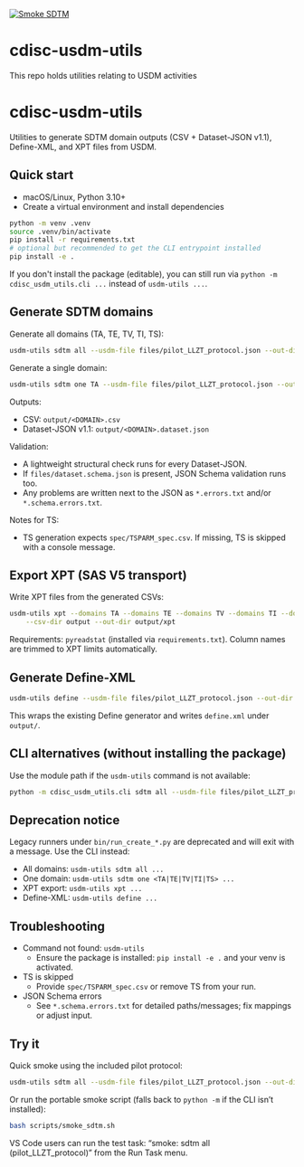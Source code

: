 [![Smoke SDTM](https://github.com/pendingintent/cdisc-usdm-utils/actions/workflows/smoke.yml/badge.svg)](https://github.com/pendingintent/cdisc-usdm-utils/actions/workflows/smoke.yml)

# cdisc-usdm-utils
This repo holds utilities relating to USDM activities
# cdisc-usdm-utils
Utilities to generate SDTM domain outputs (CSV + Dataset-JSON v1.1), Define-XML, and XPT files from USDM.

## Quick start

- macOS/Linux, Python 3.10+
- Create a virtual environment and install dependencies

```bash
python -m venv .venv
source .venv/bin/activate
pip install -r requirements.txt
# optional but recommended to get the CLI entrypoint installed
pip install -e .
```

If you don't install the package (editable), you can still run via `python -m cdisc_usdm_utils.cli ...` instead of `usdm-utils ...`.

## Generate SDTM domains

Generate all domains (TA, TE, TV, TI, TS):

```bash
usdm-utils sdtm all --usdm-file files/pilot_LLZT_protocol.json --out-dir output
```

Generate a single domain:

```bash
usdm-utils sdtm one TA --usdm-file files/pilot_LLZT_protocol.json --out-dir output
```

Outputs:
- CSV: `output/<DOMAIN>.csv`
- Dataset-JSON v1.1: `output/<DOMAIN>.dataset.json`

Validation:
- A lightweight structural check runs for every Dataset-JSON.
- If `files/dataset.schema.json` is present, JSON Schema validation runs too.
- Any problems are written next to the JSON as `*.errors.txt` and/or `*.schema.errors.txt`.

Notes for TS:
- TS generation expects `spec/TSPARM_spec.csv`. If missing, TS is skipped with a console message.

## Export XPT (SAS V5 transport)

Write XPT files from the generated CSVs:

```bash
usdm-utils xpt --domains TA --domains TE --domains TV --domains TI --domains TS \
	--csv-dir output --out-dir output/xpt
```

Requirements: `pyreadstat` (installed via `requirements.txt`). Column names are trimmed to XPT limits automatically.

## Generate Define-XML

```bash
usdm-utils define --usdm-file files/pilot_LLZT_protocol.json --out-dir output
```

This wraps the existing Define generator and writes `define.xml` under `output/`.

## CLI alternatives (without installing the package)

Use the module path if the `usdm-utils` command is not available:

```bash
python -m cdisc_usdm_utils.cli sdtm all --usdm-file files/pilot_LLZT_protocol.json --out-dir output
```

## Deprecation notice

Legacy runners under `bin/run_create_*.py` are deprecated and will exit with a message. Use the CLI instead:

- All domains: `usdm-utils sdtm all ...`
- One domain: `usdm-utils sdtm one <TA|TE|TV|TI|TS> ...`
- XPT export: `usdm-utils xpt ...`
- Define-XML: `usdm-utils define ...`

## Troubleshooting

- Command not found: `usdm-utils`
	- Ensure the package is installed: `pip install -e .` and your venv is activated.
- TS is skipped
	- Provide `spec/TSPARM_spec.csv` or remove TS from your run.
- JSON Schema errors
	- See `*.schema.errors.txt` for detailed paths/messages; fix mappings or adjust input.

## Try it

Quick smoke using the included pilot protocol:

```bash
usdm-utils sdtm all --usdm-file files/pilot_LLZT_protocol.json --out-dir output
```

Or run the portable smoke script (falls back to `python -m` if the CLI isn’t installed):

```bash
bash scripts/smoke_sdtm.sh
```

VS Code users can run the test task: “smoke: sdtm all (pilot_LLZT_protocol)” from the Run Task menu.
